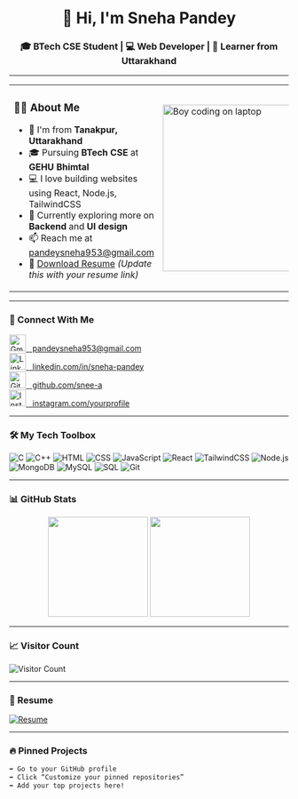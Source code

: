 <!-- Sneha Pandey GitHub Profile README -->

<h1 align="center">👋 Hi, I'm Sneha Pandey</h1>
<h3 align="center">🎓 BTech CSE Student | 💻 Web Developer | 🌱 Learner from Uttarakhand</h3>

---

<!-- About Me with GIF -->
<table>
  <tr>
    <td>

### 🙋‍♀️ About Me

- 🏡 I'm from **Tanakpur, Uttarakhand**  
- 🎓 Pursuing **BTech CSE** at **GEHU Bhimtal**  
- 💻 I love building websites using React, Node.js, TailwindCSS  
- 🌱 Currently exploring more on **Backend** and **UI design**  
- 📫 Reach me at [pandeysneha953@gmail.com](mailto:pandeysneha953@gmail.com)  
- 📁 [Download Resume](#) *(Update this with your resume link)*

</td>
<td>
  <img src="https://media.tenor.com/qJ5evVs-_uUAAAAC/coding.gif" alt="Boy coding on laptop" width="300" />
</td>
  </tr>
</table>

---

### 🔗 Connect With Me

<p align="left">

<a href="mailto:pandeysneha953@gmail.com" target="_blank">
  <img src="https://img.icons8.com/color/48/gmail-new.png" alt="Gmail" height="30" />
  &nbsp; pandeysneha953@gmail.com
</a>  
<br/>

<a href="https://www.linkedin.com/in/sneha-pandey" target="_blank">
  <img src="https://img.icons8.com/color/48/linkedin.png" alt="LinkedIn" height="30"/>
  &nbsp; linkedin.com/in/sneha-pandey
</a>  
<br/>

<a href="https://github.com/snee-a" target="_blank">
  <img src="https://img.icons8.com/ios-glyphs/30/000000/github.png" alt="GitHub" height="30"/>
  &nbsp; github.com/snee-a
</a>  
<br/>

<a href="https://instagram.com/" target="_blank">
  <img src="https://img.icons8.com/fluency/48/instagram-new.png" alt="Instagram" height="30"/>
  &nbsp; instagram.com/yourprofile
</a>  

</p>

---

### 🛠️ My Tech Toolbox

![C](https://img.shields.io/badge/C-00599C?style=for-the-badge&logo=c&logoColor=white)
![C++](https://img.shields.io/badge/C++-00599C?logo=cplusplus&logoColor=white&style=for-the-badge)
![HTML](https://img.shields.io/badge/HTML5-E34F26?logo=html5&logoColor=white&style=for-the-badge)
![CSS](https://img.shields.io/badge/CSS3-1572B6?logo=css3&logoColor=white&style=for-the-badge)
![JavaScript](https://img.shields.io/badge/JavaScript-F7DF1E?logo=javascript&logoColor=black&style=for-the-badge)
![React](https://img.shields.io/badge/React-61DAFB?logo=react&logoColor=black&style=for-the-badge)
![TailwindCSS](https://img.shields.io/badge/TailwindCSS-38B2AC?logo=tailwind-css&logoColor=white&style=for-the-badge)
![Node.js](https://img.shields.io/badge/Node.js-339933?logo=nodedotjs&logoColor=white&style=for-the-badge)
![MongoDB](https://img.shields.io/badge/MongoDB-47A248?logo=mongodb&logoColor=white&style=for-the-badge)
![MySQL](https://img.shields.io/badge/MySQL-4479A1?logo=mysql&logoColor=white&style=for-the-badge)
![SQL](https://img.shields.io/badge/SQL-4479A1?logo=sqlite&logoColor=white&style=for-the-badge)
![Git](https://img.shields.io/badge/Git-F05032?logo=git&logoColor=white&style=for-the-badge)

---

### 📊 GitHub Stats

<div align="center">
  <img height="180em" src="https://github-readme-stats.vercel.app/api?username=snee-a&show_icons=true&theme=tokyonight&hide_border=true" />
  <img height="180em" src="https://github-readme-stats.vercel.app/api/top-langs/?username=snee-a&layout=compact&theme=tokyonight&hide_border=true" />
</div>

---

### 📈 Visitor Count

![Visitor Count](https://komarev.com/ghpvc/?username=snee-a&label=Profile%20views&color=0e75b6&style=flat)

---

### 📄 Resume

[![Resume](https://img.shields.io/badge/My_Resume-View-blue)](https://your-resume-link.com)

---

### 🔥 Pinned Projects

<!-- Add your best projects using GitHub UI customization -->

```markdown
➡️ Go to your GitHub profile  
➡️ Click “Customize your pinned repositories”  
➡️ Add your top projects here!
